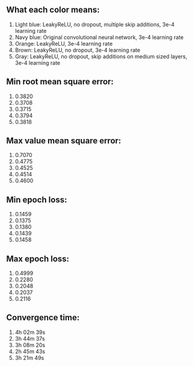 What each color means:
----------------------

1. Light blue: LeakyReLU, no dropout, multiple skip additions, 3e-4 learning rate
2. Navy blue: Original convolutional neural network, 3e-4 learning rate
3. Orange: LeakyReLU, 3e-4 learning rate
4. Brown:  LeakyReLU, no dropout, 3e-4 learning rate
5. Gray: LeakyReLU, no dropout, skip additions on medium sized layers, 3e-4 learning rate

Min root mean square error:
---------------------------

1. 0.3820
2. 0.3708
3. 0.3715
4. 0.3794
5. 0.3818


Max value mean square error:
----------------------------

1. 0.7070
2. 0.4775
3. 0.4525
4. 0.4514
5. 0.4600


Min epoch loss:
---------------

1. 0.1459
2. 0.1375
3. 0.1380
4. 0.1439
5. 0.1458


Max epoch loss:
---------------

1. 0.4999
2. 0.2280
3. 0.2048
4. 0.2037
5. 0.2116


Convergence time:
-----------------

1. 4h 02m 39s
2. 3h 44m 37s
3. 3h 08m 20s
4. 2h 45m 43s
5. 3h 21m 49s